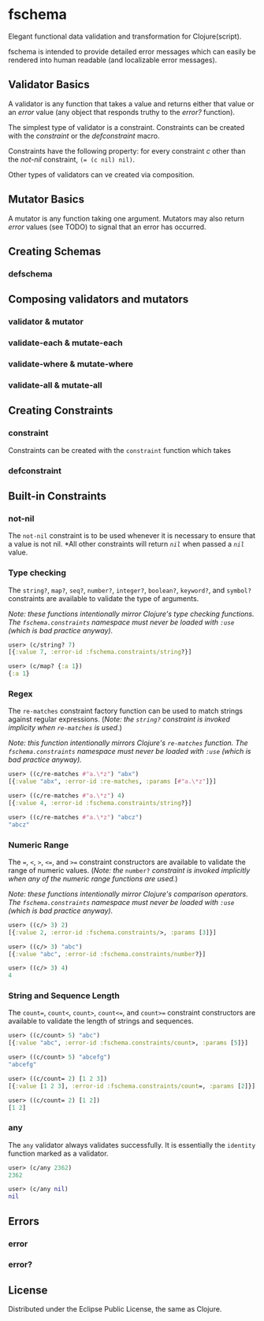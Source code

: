 # fschema

Elegant functional data validation and transformation for Clojure(script).

fschema is intended to provide detailed error messages which can
easily be rendered into human readable (and localizable error messages).

## Validator Basics

A validator is any function that takes a value and returns either that
value or an *error* value (any object that responds truthy to the
*error?* function).

The simplest type of validator is a constraint. Constraints can be
created with the *constraint* or the *defconstraint* macro.

Constraints have the following property: for every constraint *c*
other than the *not-nil* constraint, `(= (c nil) nil)`. 

Other types of validators can ve created via composition.

## Mutator Basics

A mutator is any function taking one argument. Mutators may also
return *error* values (see TODO) to signal that an error has occurred.

## Creating Schemas

### defschema

## Composing validators and mutators

### validator & mutator

### validate-each & mutate-each

### validate-where & mutate-where

### validate-all & mutate-all

## Creating Constraints

### constraint

Constraints can be created with the `constraint` function which takes 

### defconstraint

## Built-in Constraints

### not-nil

The `not-nil` constraint is to be used whenever it is necessary to
ensure that a value is not nil. *All other constraints will return
*`nil`* when passed a *`nil`* value.


### Type checking
The `string?`, `map?`, `seq?`, `number?`, `integer?`, `boolean?`,
`keyword?`, and `symbol?` constraints are available to validate the
type of arguments.

*Note:  these functions intentionally mirror Clojure's type checking
functions.  The *`fschema.constraints`* namespace must never be loaded
with *`:use`* (which is bad practice anyway).*

```clojure
user> (c/string? 7)
[{:value 7, :error-id :fschema.constraints/string?}]

user> (c/map? {:a 1})
{:a 1}
```

### Regex
The `re-matches` constraint factory function can be used to match
strings against regular expressions. (*Note: the *`string?`* constraint is
invoked implicity when `re-matches` is used.*)

*Note: this function intentionally mirrors Clojure's *`re-matches`*
function.  The *`fschema.constraints`* namespace must never be loaded
with *`:use`* (which is bad practice anyway).*

```clojure
user> ((c/re-matches #"a.\*z") "abx")
[{:value "abx", :error-id :re-matches, :params [#"a.\*z"]}]

user> ((c/re-matches #"a.\*z") 4)
[{:value 4, :error-id :fschema.constraints/string?}]

user> ((c/re-matches #"a.\*z") "abcz")
"abcz"
```

### Numeric Range
The `=`, `<`, `>`, `<=`, and `>=` constraint constructors are
available to validate the range of numeric values. (*Note: the*
`number?` *constraint is invoked implicitly when any of the numeric
range functions are used.*)

*Note:  these functions intentionally mirror Clojure's comparison
operators.  The *`fschema.constraints`* namespace must never be loaded
with *`:use`* (which is bad practice anyway).*

```clojure
user> ((c/> 3) 2)
[{:value 2, :error-id :fschema.constraints/>, :params [3]}]

user> ((c/> 3) "abc")
[{:value "abc", :error-id :fschema.constraints/number?}]

user> ((c/> 3) 4)
4
```

### String and Sequence Length

The `count=`, `count<`, `count>`, `count<=`, and `count>=` constraint
constructors are available to validate the length of strings and
sequences.

```clojure
user> ((c/count> 5) "abc")
[{:value "abc", :error-id :fschema.constraints/count>, :params [5]}]

user> ((c/count> 5) "abcefg")
"abcefg"

user> ((c/count= 2) [1 2 3])
[{:value [1 2 3], :error-id :fschema.constraints/count=, :params [2]}]

user> ((c/count= 2) [1 2])
[1 2]
```

### any

The `any` validator always validates successfully. It is essentially
the `identity` function marked as a validator.

```clojure
user> (c/any 2362)
2362

user> (c/any nil)
nil
```

## Errors

### error

### error?

## License

Distributed under the Eclipse Public License, the same as Clojure.
